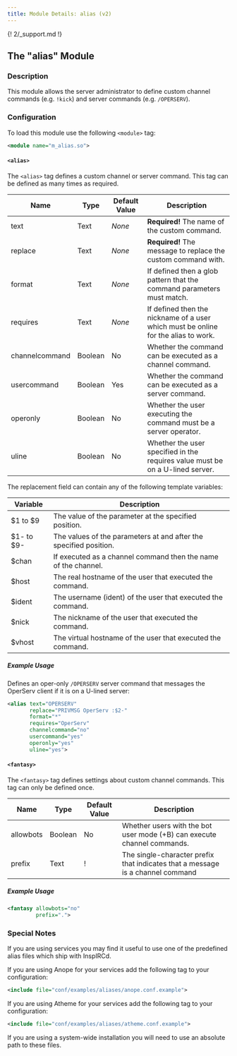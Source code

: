 ```yaml
---
title: Module Details: alias (v2)
---
```


{! 2/_support.md !}

## The "alias" Module

### Description

This module allows the server administrator to define custom channel commands (e.g. `!kick`) and server commands (e.g. `/OPERSERV`).

### Configuration

To load this module use the following `<module>` tag:

```xml
<module name="m_alias.so">
```

#### `<alias>`

The `<alias>` tag defines a custom channel or server command. This tag can be defined as many times as required.

Name           | Type    | Default Value | Description
-------------- | ------- | ------------- | -----------
text           | Text    | *None*        | **Required!** The name of the custom command.
replace        | Text    | *None*        | **Required!** The message to replace the custom command with.
format         | Text    | *None*        | If defined then a glob pattern that the command parameters must match.
requires       | Text    | *None*        | If defined then the nickname of a user which must be online for the alias to work.
channelcommand | Boolean | No            | Whether the command can be executed as a channel command.
usercommand    | Boolean | Yes           | Whether the command can be executed as a server command.
operonly       | Boolean | No            | Whether the user executing the command must be a server operator.
uline          | Boolean | No            | Whether the user specified in the requires value must be on a U-lined server.

The replacement field can contain any of the following template variables:

Variable   | Description
---------- | -----------
$1 to $9   | The value of the parameter at the specified position.
$1- to $9- | The values of the parameters at and after the specified position.
$chan      | If executed as a channel command then the name of the channel.
$host      | The real hostname of the user that executed the command.
$ident     | The username (ident) of the user that executed the command.
$nick      | The nickname of the user that executed the command.
$vhost     | The virtual hostname of the user that executed the command.

##### Example Usage

Defines an oper-only `/OPERSERV` server command that messages the OperServ client if it is on a U-lined server:

```xml
<alias text="OPERSERV"
       replace="PRIVMSG OperServ :$2-"
       format="*"
       requires="OperServ"
       channelcommand="no"
       usercommand="yes"
       operonly="yes"
       uline="yes">
```

#### `<fantasy>`

The `<fantasy>` tag defines settings about custom channel commands. This tag can only be defined once.

Name      | Type    | Default Value | Description
--------- | ------- | ------------- | -----------
allowbots | Boolean | No            | Whether users with the bot user mode (+B) can execute channel commands.
prefix    | Text    | !             | The single-character prefix that indicates that a message is a channel command

##### Example Usage

```xml
<fantasy allowbots="no"
         prefix=".">
```

### Special Notes

If you are using services you may find it useful to use one of the predefined alias files which ship with InspIRCd.

If you are using Anope for your services add the following tag to your configuration:

```xml
<include file="conf/examples/aliases/anope.conf.example">
```

If you are using Atheme for your services add the following tag to your configuration:

```xml
<include file="conf/examples/aliases/atheme.conf.example">
```

If you are using a system-wide installation you will need to use an absolute path to these files.
